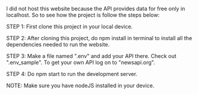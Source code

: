 I did not host this website because the API provides data for free only in localhost. So to see how the project is follow the steps below:


STEP 1: First clone this project in your local device.

STEP 2: After cloning this project, do npm install in terminal to install all the dependencies needed to run the website.

STEP 3: Make a file named ".env" and add your API there. Check out ".env_sample". To get your own API log on to "newsapi.org".

STEP 4: Do npm start to run the development server.


NOTE: Make sure you have nodeJS installed in your device.
